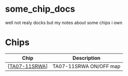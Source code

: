 # some_chip_docs
well not realy docks but my notes about some chips i own

# Chips
| Chip | Description |
|------|-------------|
| [[TA07-11SRWA](https://github.com/TerrificTable/some_chip_docs/blob/main/ta07-11srwa.md)]       |     TA07-11SRWA ON/OFF map |
